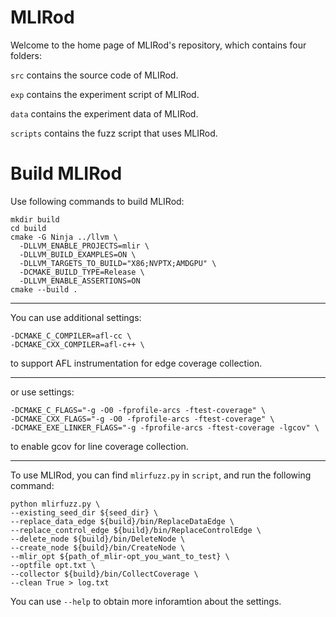 

# MLIRod

Welcome to the home page of MLIRod's repository, which contains four folders:

``src`` contains the source code of MLIRod.

``exp`` contains the experiment script of MLIRod.

``data`` contains the experiment data of MLIRod.

```scripts``` contains the fuzz script that uses MLIRod.

# Build MLIRod

Use following commands to build MLIRod:

```
mkdir build
cd build
cmake -G Ninja ../llvm \
  -DLLVM_ENABLE_PROJECTS=mlir \
  -DLLVM_BUILD_EXAMPLES=ON \
  -DLLVM_TARGETS_TO_BUILD="X86;NVPTX;AMDGPU" \
  -DCMAKE_BUILD_TYPE=Release \
  -DLLVM_ENABLE_ASSERTIONS=ON
cmake --build .
```

---

You can use additional settings:

```
-DCMAKE_C_COMPILER=afl-cc \
-DCMAKE_CXX_COMPILER=afl-c++ \
```
to support AFL instrumentation for edge coverage collection.

---

or use settings:
```
-DCMAKE_C_FLAGS="-g -O0 -fprofile-arcs -ftest-coverage" \
-DCMAKE_CXX_FLAGS="-g -O0 -fprofile-arcs -ftest-coverage" \
-DCMAKE_EXE_LINKER_FLAGS="-g -fprofile-arcs -ftest-coverage -lgcov" \
```
to enable gcov for line coverage collection.

---

To use MLIRod, you can find ```mlirfuzz.py``` in ```script```, and run the following command:

```
python mlirfuzz.py \
--existing_seed_dir ${seed_dir} \
--replace_data_edge ${build}/bin/ReplaceDataEdge \
--replace_control_edge ${build}/bin/ReplaceControlEdge \
--delete_node ${build}/bin/DeleteNode \
--create_node ${build}/bin/CreateNode \
--mlir_opt ${path_of_mlir-opt_you_want_to_test} \
--optfile opt.txt \
--collector ${build}/bin/CollectCoverage \
--clean True > log.txt
```

You can use ```--help``` to obtain more inforamtion about the settings.
